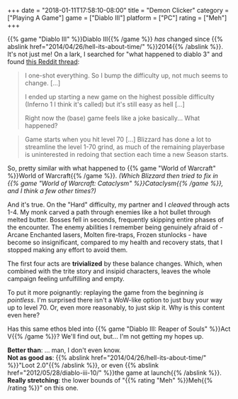 +++
date = "2018-01-11T17:58:10-08:00"
title = "Demon Clicker"
category = ["Playing A Game"]
game = ["Diablo III"]
platform = ["PC"]
rating = ["Meh"]
+++

{{% game "Diablo III" %}}Diablo III{{% /game %}} <i>has</i> changed since {{% abslink href="2014/04/26/hell-its-about-time/" %}}2014{{% /abslink %}}.  It's not just me!  On a lark, I searched for "what happened to diablo 3" and found <a href="https://www.reddit.com/r/Diablo/comments/79kk42/what_happened_to_the_base_game_diablo_3_without/">this Reddit thread</a>:

> I one-shot everything. So I bump the difficulty up, not much seems to change.  [...]
>
> I ended up starting a new game on the highest possible difficulty (Inferno 1 I think it's called) but it's still easy as hell [...]
>
> Right now the (base) game feels like a joke basically... What happened?

> Game starts when you hit level 70 [...] Blizzard has done a lot to streamline the level 1-70 grind, as much of the remaining playerbase is uninterested in redoing that section each time a new Season starts.

So, pretty similar with what happened to {{% game "World of Warcraft" %}}World of Warcraft{{% /game %}}.  <i>(Which Blizzard then tried to fix in {{% game "World of Warcraft: Cataclysm" %}}Cataclysm{{% /game %}}, and I think a few other times?)</i>

And it's true.  On the "Hard" difficulty, my partner and I <i>cleaved</i> through acts 1-4.  My monk carved a path through enemies like a hot bullet through melted butter.  Bosses fell in seconds, frequently skipping entire phases of the encounter.  The enemy abilities I remember being genuinely afraid of - Arcane Enchanted lasers, Molten fire-traps, Frozen stunlocks - have become so insignificant, compared to my health and recovery stats, that I stopped making any effort to avoid them.

The first four acts are <b>trivialized</b> by these balance changes.  Which, when combined with the trite story and insipid characters, leaves the whole campaign feeling unfulfilling and empty.

To put it more poignantly: replaying the game from the beginning <i>is pointless</i>.  I'm surprised there isn't a WoW-like option to just buy your way up to level 70.  Or, even more reasonably, to just skip it.  Why is this content even here?

Has this same ethos bled into {{% game "Diablo III: Reaper of Souls" %}}Act V{{% /game %}}?  We'll find out, but... I'm not getting my hopes up.

<b>Better than</b>: ... man, I don't even know.  
<b>Not as good as</b>: {{% abslink href="2014/04/26/hell-its-about-time/" %}}"Loot 2.0"{{% /abslink %}}, or even {{% abslink href="2012/05/28/diablo-iii-10/" %}}the game at launch{{% /abslink %}}.  
<b>Really stretching</b>: the lower bounds of "{{% rating "Meh" %}}Meh{{% /rating %}}" on this one.
